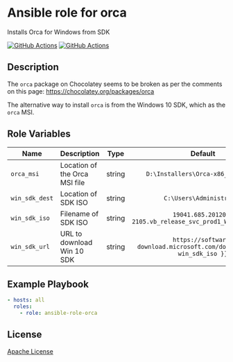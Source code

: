 Ansible role for orca
==================================

Installs Orca for Windows from SDK

[![GitHub Actions](https://github.com/mongodb-ansible-roles/ansible-role-orca/workflows/Molecule%20Test/badge.svg)](https://github.com/mongodb-ansible-roles/ansible-role-orca/actions?query=workflow%3A%22Molecule+Test%22)
[![GitHub Actions](https://github.com/mongodb-ansible-roles/ansible-role-orca/workflows/Release/badge.svg)](https://github.com/mongodb-ansible-roles/ansible-role-orca/actions?query=workflow%3A%22Release%22)

Description
-----------

The `orca` package on Chocolatey seems to be broken as per the comments on this page:
https://chocolatey.org/packages/orca

The alternative way to install `orca` is from the Windows 10 SDK, which as the `orca` MSI.

Role Variables
--------------

| Name | Description | Type | Default | Required |
|------|-------------|:----:|:-------:|:--------:|
| `orca_msi` | Location of the Orca MSI file | string | `D:\Installers\Orca-x86_en-us.msi` | false |
| `win_sdk_dest` | Location of SDK ISO | string | `C:\Users\Administrator` | false |
| `win_sdk_iso` | Filename of SDK ISO | string | `19041.685.201201-2105.vb_release_svc_prod1_WindowsSDK.iso` | false |
| `win_sdk_url` | URL to download Win 10 SDK | string | `https://software-download.microsoft.com/download/pr/{{ win_sdk_iso }}` | false |

Example Playbook
----------------

```yaml
- hosts: all
  roles:
    - role: ansible-role-orca
```

License
-------

[Apache License](LICENSE)
